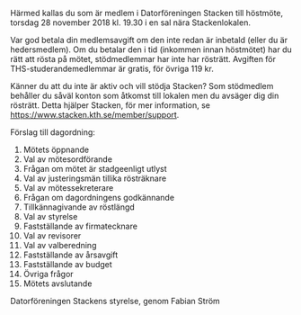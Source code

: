 <!-- 
.. title: Kallelse till Stackens höstmöte
.. slug: hostmote
.. date: 2019-10-31 20:20:00 CET
.. description: 
.. category: 2019
-->

Härmed kallas du som är medlem i Datorföreningen Stacken till höstmöte, torsdag 
28 november 2018 kl. 19.30 i en sal nära Stackenlokalen.

Var god betala din medlemsavgift om den inte redan är inbetald (eller du är 
hedersmedlem). Om du betalar den i tid (inkommen innan höstmötet) har du rätt 
att rösta på mötet, stödmedlemmar har inte har rösträtt. Avgiften för 
THS-studerandemedlemmar är gratis, för övriga 119 kr.

Känner du att du inte är aktiv och vill stödja Stacken? Som stödmedlem behåller 
du såväl konton som åtkomst till lokalen men du avsäger dig din rösträtt. Detta 
hjälper Stacken, för mer information, se 
https://www.stacken.kth.se/member/support.

Förslag till dagordning:

1. Mötets öppnande
2. Val av mötesordförande
3. Frågan om mötet är stadgeenligt utlyst
4. Val av justeringsmän tillika rösträknare
5. Val av mötessekreterare
6. Frågan om dagordningens godkännande
7. Tillkännagivande av röstlängd
8. Val av styrelse
9. Fastställande av firmatecknare
10. Val av revisorer
11. Val av valberedning
12. Fastställande av årsavgift
13. Fastställande av budget
14. Övriga frågor
15. Mötets avslutande

Datorföreningen Stackens styrelse, genom Fabian Ström
